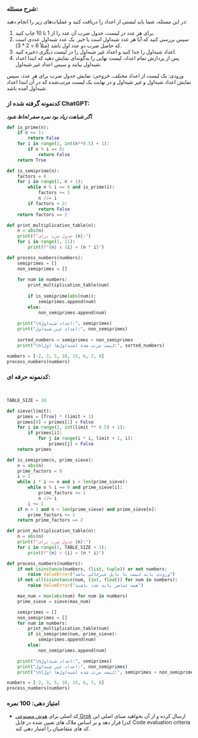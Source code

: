 ### شرح مسئله:
در این مسئله، شما باید لیستی از اعداد را دریافت کنید و عملیات‌های زیر را انجام دهید:

1. برای هر عدد در لیست، جدول ضرب آن عدد را از 1 تا 10 چاپ کنید.
2. سپس بررسی کنید که آیا هر عدد شبه‌اول است یا خیر. یک عدد شبه‌اول عددی است که حاصل ضرب دو عدد اول باشد (مثلاً 6 = 2 * 3).
3. اعداد شبه‌اول را جدا کنید و اعداد غیر شبه‌اول را در لیست دیگری ذخیره کنید.
4. پس از پردازش تمام اعداد، لیست نهایی را به‌گونه‌ای نمایش دهید که ابتدا اعداد شبه‌اول بیایند و سپس اعداد غیر شبه‌اول.

ورودی: یک لیست از اعداد مختلف.
خروجی: نمایش جدول ضرب برای هر عدد، سپس نمایش اعداد شبه‌اول و غیر شبه‌اول و در نهایت یک لیست مرتب‌شده که در آن ابتدا اعداد شبه‌اول آمده باشد.

### کدنمونه گرفته شده از ChatGPT:
*‍‍‍**اگر شباهت زیاد بود نمره صفر لحاظ شود***

```python
def is_prime(n):
    if n <= 1:
        return False
    for i in range(2, int(n**0.5) + 1):
        if n % i == 0:
            return False
    return True

def is_semiprime(n):
    factors = 0
    for i in range(2, n + 1):
        while n % i == 0 and is_prime(i):
            factors += 1
            n //= i
        if factors > 2:
            return False
    return factors == 2

def print_multiplication_table(n):
    n = abs(n)
    print(f"جدول ضرب برای {n}:")
    for i in range(1, 11):
        print(f"{n} x {i} = {n * i}")

def process_numbers(numbers):
    semiprimes = []
    non_semiprimes = []
    
    for num in numbers:
        print_multiplication_table(num)
        
        if is_semiprime(abs(num)):
            semiprimes.append(num)
        else:
            non_semiprimes.append(num)
    
    print("\nاعداد شبه‌اول:", semiprimes)
    print("اعداد غیر شبه‌اول:", non_semiprimes)
    
    sorted_numbers = semiprimes + non_semiprimes
    print("\nلیست مرتب شده (شبه‌اول‌ها اول):", sorted_numbers)

numbers = [-2, 3, 5, 10, 15, 6, 7, 8]
process_numbers(numbers)

```


### کدنمونه حرفه ای:
‍‍‍
```python
TABLE_SIZE = 10

def sieve(limit):
    primes = [True] * (limit + 1)
    primes[0] = primes[1] = False
    for i in range(2, int(limit ** 0.5) + 1):
        if primes[i]:
            for j in range(i * i, limit + 1, i):
                primes[j] = False
    return primes

def is_semiprime(n, prime_sieve):
    n = abs(n)
    prime_factors = 0
    i = 2
    while i * i <= n and i < len(prime_sieve):
        while n % i == 0 and prime_sieve[i]:
            prime_factors += 1
            n //= i
        i += 1
    if n > 1 and n < len(prime_sieve) and prime_sieve[n]:
        prime_factors += 1
    return prime_factors == 2

def print_multiplication_table(n):
    n = abs(n)
    print(f"جدول ضرب برای {n}:")
    for i in range(1, TABLE_SIZE + 1):
        print(f"{n} × {i} = {n * i}")

def process_numbers(numbers):
    if not isinstance(numbers, (list, tuple)) or not numbers:
        raise ValueError("ورودی باید لیست یا تاپل غیرخالی باشد")
    if not all(isinstance(num, (int, float)) for num in numbers):
        raise ValueError("همه عناصر باید عدد باشند")

    max_num = max(abs(num) for num in numbers)
    prime_sieve = sieve(max_num)

    semiprimes = []
    non_semiprimes = []
    for num in numbers:
        print_multiplication_table(num)
        if is_semiprime(num, prime_sieve):
            semiprimes.append(num)
        else:
            non_semiprimes.append(num)

    print("\nاعداد شبه‌اول:", semiprimes)
    print("اعداد غیر شبه‌اول:", non_semiprimes)
    print("\nلیست مرتب شده (شبه‌اول‌ها اول):", semiprimes + non_semiprimes)

numbers = [-2, 3, 5, 10, 15, 6, 7, 8]
process_numbers(numbers)

```


### امتیاز دهی: 100 نمره
- کد اصلی برای [هوش مصنوعی Grok](www.grok.com) ارسال کرده و از آن بخواهید مبنای اصلی این کدرا قرار دهد و بر اساس ملاک های تعیین شده در فایل Code evaluation criteria کد های متقاضیان را امتیاز دهی کند.